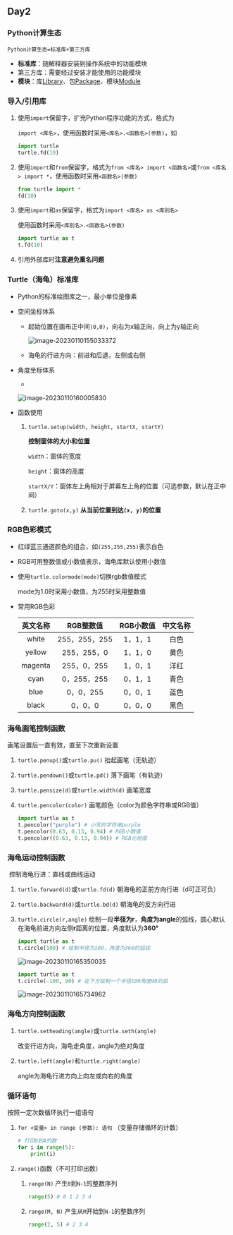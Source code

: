 ## Day2



### Python计算生态

`Python计算生态=标准库+第三方库`

- **标准库**：随解释器安装到操作系统中的功能模块
- 第三方库：需要经过安装才能使用的功能模块
- **模块**：库<u>Library</u>、包<u>Package</u>、模块<u>Module</u>



### 导入/引用库

1. 使用`import`保留字，扩充Python程序功能的方式，格式为

   `import <库名>`，使用函数时采用`<库名>.<函数名>(参数)`，如

   ```py
   import turtle
   turtle.fd(10)
   ```

2. 使用`import`和`from`保留字，格式为`from <库名> import <函数名>`或`from <库名> import *`，使用函数时采用`<函数名>(参数)`

   ```py
   from turtle import *
   fd(10)
   ```

3. 使用`import`和`as`保留字，格式为`import <库名> as <库别名>`

   使用函数时采用`<库别名>.<函数名>(参数)`

   ```py
   import turtle as t
   t.fd(10)
   ```

4. 引用外部库时**注意避免重名问题**



### Turtle（海龟）标准库

- Python的标准绘图库之一，最小单位是像素

- 空间坐标体系

  - 起始位置在画布正中间`(0,0)`，向右为x轴正向，向上为y轴正向

    ![image-20230110155033372](C:\Users\paradox\AppData\Roaming\Typora\typora-user-images\image-20230110155033372.png)

  - 海龟的行进方向：前进和后退，左侧或右侧

- 角度坐标体系

  - 

    ![image-20230110160005830](C:\Users\paradox\AppData\Roaming\Typora\typora-user-images\image-20230110160005830.png)

- 函数使用

  1. `turtle.setup(width, height, startX, startY)`

     **控制窗体的大小和位置**

     `width`：窗体的宽度

     `height`：窗体的高度

     `startX/Y`：窗体左上角相对于屏幕左上角的位置（可选参数，默认在正中间）

  2. `turtle.goto(x,y)` **从当前位置到达`(x, y)`的位置**




### RGB色彩模式

- 红绿蓝三通道颜色的组合，如`(255,255,255)`表示白色

- RGB可用整数值或小数值表示，海龟库默认使用小数值

- 使用`turtle.colormode(mode)`切换rgb数值模式

  mode为1.0时采用小数值，为255时采用整数值

- 常用RGB色彩

  | 英文名称 |   RGB整数值   | RGB小数值 | 中文名称 |
  | :------: | :-----------: | :-------: | :------: |
  |  white   | 255，255，255 |  1，1，1  |   白色   |
  |  yellow  |  255，255，0  |  1，1，0  |   黄色   |
  | magenta  |  255，0，255  |  1，0，1  |   洋红   |
  |   cyan   |  0，255，255  |  0，1，1  |   青色   |
  |   blue   |   0，0，255   |  0，0，1  |   蓝色   |
  |  black   |    0，0，0    |  0，0，0  |   黑色   |

  

### 海龟画笔控制函数

  画笔设置后一直有效，直至下次重新设置

  1. `turtle.penup()`或`turtle.pu()` 抬起画笔（无轨迹）
  
  2. `turtle.pendown()`或`turtle.pd()` 落下画笔（有轨迹）
  
  3. `turtle.pensize(d)`或`turtle.width(d)` 画笔宽度
  
  4. `turtle.pencolor(color)` 画笔颜色（color为颜色字符串或RGB值）
  
     ```py
     import turtle as t
     t.pencolor("purple") # 小写的字符串purple
     t.pencolor(0.63, 0.13, 0.94) # RGB小数值
     t.pencolor((0.63, 0.13, 0.94)) # RGB元组值
     ```
  
     

  ### 海龟运动控制函数

​	控制海龟行进：直线或曲线运动

1. `turtle.forward(d)`或`turtle.fd(d)` 朝海龟的正前方向行进（d可正可负）

2. `turtle.backward(d)`或`turtle.bd(d)` 朝海龟的反方向行进

3. `turtle.circle(r,angle)` 绘制一段**半径为r**，**角度为angle**的弧线，圆心默认在海龟前进方向左侧**r**距离的位置，角度默认为**360°**

   ```py
   import turtle as t
   t.circle(100) # 绘制半径为100，角度为360的弧线
   ```

   ![image-20230110165350035](C:\Users\paradox\AppData\Roaming\Typora\typora-user-images\image-20230110165350035.png)

   ```py
   import turtle as t
   t.circle(-100, 90) # 在下方绘制一个半径100角度90的弧
   ```

   ![image-20230110165734962](C:\Users\paradox\AppData\Roaming\Typora\typora-user-images\image-20230110165734962.png)

### 海龟方向控制函数

1. `turtle.setheading(angle)`或`turtle.seth(angle)`

   改变行进方向，海龟走角度，angle为绝对角度

2. `turtle.left(angle)`和`turtle.right(angle)`

   angle为海龟行进方向上向左或向右的角度



### 循环语句

按照一定次数循环执行一组语句

1. `for <变量> in range (参数): 语句` （变量存储循环的计数）

	```py
	# 打印0到4的数
	for i in range(5):
    	print(i)
	```

2. `range()`函数（不可打印出数）

   1. `range(N)` 产生`0`到`N-1`的整数序列

      ```py
      range(5) # 0 1 2 3 4
      ```

   2. `range(M, N)` 产生从`M`开始到`N-1`的整数序列

      ```py
      range(2, 5) # 2 3 4
      ```
